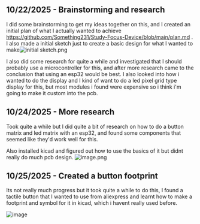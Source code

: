 <!--
  ===================    !!READ THIS NOTICE!!   ====================
  DO NOT edit this file manually. Your changes WILL BE OVERWRITTEN!
  This journal is auto generated and updated by Hack Club Blueprint.
  To edit this file, please edit your journal entries on Blueprint.
  ==================================================================
-->

## 10/22/2025 - Brainstorming and research  

I did some brainstorming to get my ideas together on this, and I created an initial plan of what I actually wanted to achieve https://github.com/Something231/Study-Focus-Device/blob/main/plan.md . I also made a initial sketch just to create a basic design for what I wanted to make![initial sketch.png](https://blueprint.hackclub.com/user-attachments/blobs/proxy/eyJfcmFpbHMiOnsiZGF0YSI6NDM0MiwicHVyIjoiYmxvYl9pZCJ9fQ==--992c1311d77b96cbd3a29a1b9bdb6d8db0916a51/initial%20sketch.png)

I also did some research for quite a while and investigated that I should probably use a microcontroller for this, and after more research came to the conclusion that using an esp32 would be best. I also looked into how i wanted to do the display and I kind of want to do a led pixel grid type display for this, but most modules i found were expensive so i think i'm going to make it custom into the pcb.  

## 10/24/2025 - More research  

Took quite a while but I did quite a bit of research on how to do a button matrix and led matrix with an esp32, and found some components that seemed like they'd work well for this.

Also installed kicad and figured out how to use the basics of it but didnt really do much pcb design.
![image.png](https://blueprint.hackclub.com/user-attachments/blobs/proxy/eyJfcmFpbHMiOnsiZGF0YSI6NTA4NywicHVyIjoiYmxvYl9pZCJ9fQ==--7f97d2002de1771c4554021b5ca0fa9a358e97eb/image.png)  

## 10/25/2025 - Created a button footprint  

Its not really much progress but it took quite a while to do this, I found a tactile button that I wanted to use from aliexpress and learnt how to make a footprint and symbol for it in kicad, which i havent really used before.

![image](https://blueprint.hackclub.com/user-attachments/blobs/proxy/eyJfcmFpbHMiOnsiZGF0YSI6NTM3MSwicHVyIjoiYmxvYl9pZCJ9fQ==--3389e025c888af65c578fa70d59b934c41185c0e/image.png)
  

